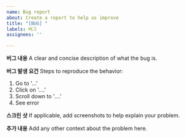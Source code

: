 ```yaml
---
name: Bug report
about: Create a report to help us improve
title: "[BUG] "
labels: 버그
assignees: ''

---
```


**버그 내용**
A clear and concise description of what the bug is.

**버그 발생 요건**
Steps to reproduce the behavior:
1. Go to '...'
2. Click on '....'
3. Scroll down to '....'
4. See error

**스크린 샷**
If applicable, add screenshots to help explain your problem.

**추가 내용**
Add any other context about the problem here.

